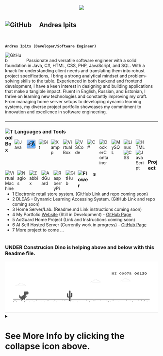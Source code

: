 <h1 align="center">
    <img src="https://readme-typing-svg.herokuapp.com/?font=Righteous&size=35&center=true&vCenter=true&width=500&height=70&duration=4000&lines=Hi+There!+👋;+I'm+Andres+Ipits!;" />
</h1>

## <img align="centre" alt="GitHub" width="60px" style="padding-right:20px;" src="https://static.wikia.nocookie.net/tamagotchi/images/a/ab/Kuchipatchi_sprite_app1.png/revision/latest?cb=20140311014725" /> Andres Ipits 
<br />

**`Andres Ipits (Developer/Software Engineer)`**

<img align="left" alt="GitHub" width="60px" style="padding-right:10px;" src="https://bmcdn.nl/assets/weather-icons/v3.0/fill/svg/pollen-tree.svg" />
<br /> 
Passionate and versatile software engineer with a solid foundation in Java, C#, HTML, CSS, PHP, JavaScript, and SQL. With a knack for understanding client needs and translating them into robust project specifications, I bring a strong analytical mindset and problem-solving skills to the table. Experienced in both backend and frontend development, I have a keen interest in designing and building applications that make a tangible impact. Fluent in English, Russian, and Estonian, I thrive on learning new technologies and constantly improving my craft. From managing home server setups to developing dynamic learning systems, my diverse project portfolio showcases my commitment to innovation and excellence in software engineering.

###

---

### <img align="left" alt="ToolBox" width="30px" style="padding-right:1px;" src="https://em-content.zobj.net/source/telegram/386/toolbox_1f9f0.webp"/> Languages and Tools

<img align="left" alt="Java" width="30px" style="padding-right:10px;" src="https://cdn.jsdelivr.net/gh/devicons/devicon/icons/java/java-original.svg"/>
<img align="left" alt="BlueJ" width="30px" style="padding-right:10px;" src="https://github.com/Scharon324/icons/blob/9151107df0b8813604be367607e4624393954a6b/bluej.512x506.png"/>
<img align="left" alt="Git" width="30px" style="padding-right:10px;" src="https://cdn.jsdelivr.net/gh/devicons/devicon/icons/git/git-original.svg" />
<img align="left" alt="Xampp" width="30px" style="padding-right:10px;" src="https://static-00.iconduck.com/assets.00/xampp-icon-508x512-hsh5ht6u.png" />
<img align="left" alt="VirtualBox" width="30px" style="padding-right:10px;" src="https://static-00.iconduck.com/assets.00/virtualbox-icon-512x512-e7r1ac9y.png" />
<img align="left" alt="VSCode" width="30px" style="padding-right:10px;" src="https://files.svgcdn.io/skill-icons/vscode-dark.svg" />
<img align="left" alt="C#" width="30px" style="padding-right:10px;" src="https://files.svgcdn.io/vscode-icons/file-type-csharp2.svg" />
<img align="left" alt="DockerContainer" width="30px" style="padding-right:10px;" src="https://files.svgcdn.io/vscode-icons/file-type-docker2.svg" />
<img align="left" alt="MySQL" width="30px" style="padding-right:10px;" src="https://files.svgcdn.io/vscode-icons/file-type-mysql.svg" />
<img align="left" alt="Linux" width="30px" style="padding-right:10px;" src="https://cdn.jsdelivr.net/gh/devicons/devicon/icons/linux/linux-original.svg" />
<img align="left" alt="HTML" width="30px" style="padding-right:10px;" src="https://cdn.jsdelivr.net/gh/devicons/devicon/icons/html5/html5-plain.svg" />
<img align="left" alt="CSS" width="30px" style="padding-right:10px;" src="https://cdn.jsdelivr.net/gh/devicons/devicon/icons/css3/css3-plain.svg" />
<img align="left" alt="JavaScript" width="30px" style="padding-right:10px;" src="https://cdn.jsdelivr.net/gh/devicons/devicon/icons/javascript/javascript-plain.svg" />
<img align="left" alt="VirtualMachine" width="30px" style="padding-right:10px;" src="https://cdn.iconscout.com/icon/premium/png-512-thumb/virtual-10639770-8615231.png?f=webp&w=512" />
<img align="left" alt="Nagios" width="30px" style="padding-right:10px;" src="https://a.slack-edge.com/7f1a0/plugins/nagios/assets/service_512.png" />
<img align="left" alt="Zabbix" width="30px" style="padding-right:10px;" src="https://www.fcconsultancy.co.uk/wp-content/uploads/2016/11/zabbix.png" />
<img align="left" alt="AdGuard" width="30px" style="padding-right:10px;" src="https://pbs.twimg.com/profile_images/1334411116420722689/rPX4bNDm_400x400.jpg" />
<img align="left" alt="RaspberryPi" width="30px" style="padding-right:10px;" src="https://cdn.iconscout.com/icon/free/png-512/free-raspberrypi-3521665-2945109.png?f=webp&w=512" />
<img align="left" alt="GitHub" width="30px" style="padding-right:10px;" src="https://cdn.jsdelivr.net/gh/devicons/devicon/icons/github/github-original.svg" />
<br />
<br />


##

### <img align="left" alt="Flower" width="35px" style="padding-right:15px;" src="https://fonts.gstatic.com/s/e/notoemoji/latest/1f331/512.webp"/> Projects 
<br /> 

- 1 Electronic retail store system. (GitHub Link and repo coming soon)
- 2 DLEAS – Dynamic Learning Accessing System. (GitHub Link and repo coming soon)
- 3 Home Server/Lab. (Readme.md Link instructions coming soon)
- 4 My Portfolio [Website](https://scharon324.github.io/mywebsite2/) (Still in Development) - [GitHub Page](https://github.com/Scharon324/mywebsite2)
- 5 AdGuard Home Project (Link and Instructions coming soon)
- 6 AI Self Hosted Server (Currently work in progress) - [GitHub Page](https://github.com/Scharon324/AISelfHostedServer)
- 7 More project to come ...

#
### UNDER Construcion Dino is helping above and below with this Readme file.

<img alt="DinoRunning" width="900px" style="padding-right:15px;" src="https://raw.githubusercontent.com/Scharon324/icons/main/dino.gif"/> 
<br />



<details>
<summary><h1> See More Info by clicking the collapse icon above. </h1></summary>
<img alt="Dino" width="45px" style="padding-right:10px;" src="https://fonts.gstatic.com/s/e/notoemoji/latest/1f996/512.webp" />
<br /> 

<img align="centre" alt="GitHub" width="60px" style="padding-right:20px;" src="https://c.tenor.com/XRTmy5DN1pYAAAAC/tenor.gif" /> Hey there! I'm Andres, a passionate software engineer with a love for building innovative solutions and pushing the boundaries of technology. With a solid background in Java, C#, HTML, CSS, PHP, JavaScript, and SQL, I enjoy diving into diverse projects that challenge my skills and expand my knowledge.

🚀 From designing home server setups to crafting dynamic learning systems, I thrive on turning ideas into reality through code. With a keen eye for detail and a knack for problem-solving, I'm committed to delivering high-quality software that meets and exceeds client expectations.

💻 When I'm not coding, you can find me exploring new technologies, honing my programming skills, or diving into a good RPG. I believe in continuous learning and growth, and I'm always eager to collaborate on exciting projects and connect with fellow developers.

🌟 Let's build something amazing together! Feel free to explore my repositories and reach out if you'd like to collaborate or just chat tech. Cheers!



#
MORE STUFF COMING SOON - Currently Under Construction!
- 👋 Hi, I’m @Scharon324
- 👀 I’m interested in ...
- 🌱 I’m currently learning ...
- 💞️ I’m looking to collaborate on ...
- 📫 How to reach me ...
- 😄 Pronouns: ...
- ⚡ Fun fact: ...

<!---
Scharon324/Scharon324 is a ✨ special ✨ repository because its `README.md` (this file) appears on your GitHub profile.
You can click the Preview link to take a look at your changes.
--->